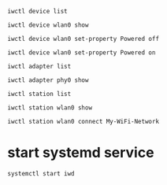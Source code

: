 `iwctl device list`

`iwctl device wlan0 show`

`iwctl device wlan0 set-property Powered off`

`iwctl device wlan0 set-property Powered on`

`iwctl adapter list`

`iwctl adapter phy0 show`

`iwctl station list`

`iwctl station wlan0 show`

`iwctl station wlan0 connect My-WiFi-Network`

# start systemd service

`systemctl start iwd`
